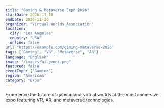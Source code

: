 ```yaml
---
title: "Gaming & Metaverse Expo 2026"
startDate: 2026-11-18
endDate: 2026-11-20
organizer: "Virtual Worlds Association"
location:
  city: "Los Angeles"
  country: "USA"
  online: false
url: "https://example.com/gaming-metaverse-2026"
tags: ["Gaming", "VR", "Metaverse", "AR"]
language: "English"
image: "/images/ai-event.png"
featured: false
eventType: ["Gaming"]
region: "Americas"
category: "Expo"
---
```


Experience the future of gaming and virtual worlds at the most immersive expo featuring VR, AR, and metaverse technologies.